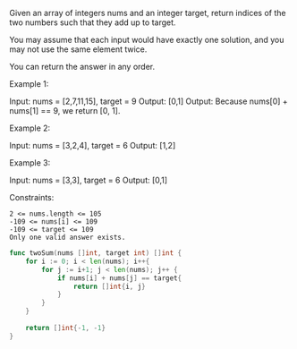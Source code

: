 Given an array of integers nums and an integer target, return indices of the two numbers such that they add up to target.

You may assume that each input would have exactly one solution, and you may not use the same element twice.

You can return the answer in any order.

 

Example 1:

Input: nums = [2,7,11,15], target = 9
Output: [0,1]
Output: Because nums[0] + nums[1] == 9, we return [0, 1].

Example 2:

Input: nums = [3,2,4], target = 6
Output: [1,2]

Example 3:

Input: nums = [3,3], target = 6
Output: [0,1]

 

Constraints:

    2 <= nums.length <= 105
    -109 <= nums[i] <= 109
    -109 <= target <= 109
    Only one valid answer exists.


```go
func twoSum(nums []int, target int) []int {
    for i := 0; i < len(nums); i++{
        for j := i+1; j < len(nums); j++ {
            if nums[i] + nums[j] == target{
                return []int{i, j}
            }
        }
    }
    
    return []int{-1, -1}
}
```
